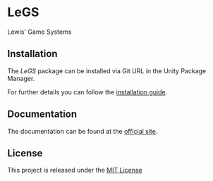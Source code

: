# LeGS
Lewis' Game Systems

## Installation
The *LeGS* package can be installed via Git URL in the Unity Package Manager.

For further details you can follow the [installation guide](./Documentation/Markdown/Installation.md).

## Documentation
The documentation can be found at the [official site](https://lcomstive.github.io/LeGS).

## License
This project is released under the [MIT License](./LICENSE)
